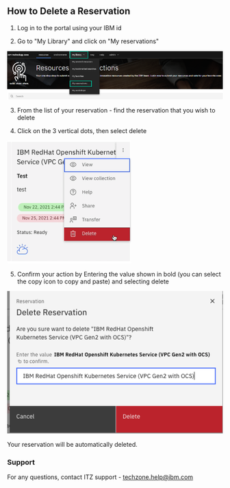 ## How to Delete a Reservation

1. Log in to the portal using your IBM id  

2. Go to "My Library" and click on "My reservations"  

![my reservation ITZ](Images/My%20reservations.png)

3. From the list of your reservation - find the reservation that you wish to delete  

4. Click on the 3 vertical dots, then select delete  

![3dot ITZ](Images/3dots-delete.png)

5. Confirm your action by Entering the value shown in bold (you can select the copy icon to copy and paste) and selecting delete

![Delete ITZ](Images/delete-confirm.png)

Your reservation will be automatically deleted.

### Support

For any questions, contact ITZ support - techzone.help@ibm.com
